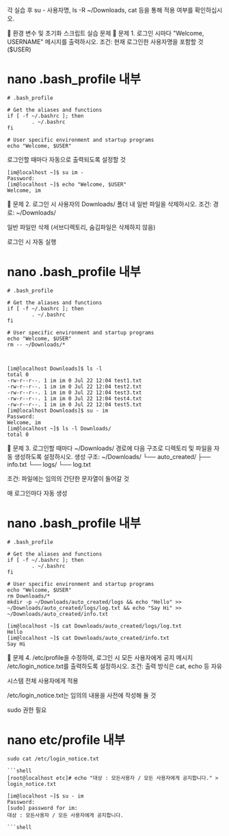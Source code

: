 각 실습 후 su - 사용자명, ls -R ~/Downloads, cat 등을 통해 적용 여부를 확인하십시오.

🧪 환경 변수 및 초기화 스크립트 실습 문제
🔹 문제 1. 로그인 시마다 "Welcome, USERNAME" 메시지를 출력하시오.
조건:
현재 로그인한 사용자명을 포함할 것 ($USER)
# nano .bash_profile 내부 
```shell
# .bash_profile

# Get the aliases and functions
if [ -f ~/.bashrc ]; then
        . ~/.bashrc
fi

# User specific environment and startup programs
echo "Welcome, $USER"
```

로그인할 때마다 자동으로 출력되도록 설정할 것
```shell
[im@localhost ~]$ su im -
Password: 
[im@localhost ~]$ echo "Welcome, $USER"
Welcome, im
```

🔹 문제 2. 로그인 시 사용자의 Downloads/ 폴더 내 일반 파일을 삭제하시오.
조건:
경로: ~/Downloads/


일반 파일만 삭제 (서브디렉토리, 숨김파일은 삭제하지 않음)


로그인 시 자동 실행
# nano .bash_profile 내부 
```shell
# .bash_profile

# Get the aliases and functions
if [ -f ~/.bashrc ]; then
        . ~/.bashrc
fi

# User specific environment and startup programs
echo "Welcome, $USER"
rm -- ~/Downloads/*
```

```shell


[im@localhost Downloads]$ ls -l 
total 0
-rw-r--r--. 1 im im 0 Jul 22 12:04 test1.txt
-rw-r--r--. 1 im im 0 Jul 22 12:04 test2.txt
-rw-r--r--. 1 im im 0 Jul 22 12:04 test3.txt
-rw-r--r--. 1 im im 0 Jul 22 12:04 test4.txt
-rw-r--r--. 1 im im 0 Jul 22 12:04 test5.txt
[im@localhost Downloads]$ su - im
Password: 
Welcome, im
[im@localhost ~]$ ls -l Downloads/
total 0
```

🔹 문제 3. 로그인할 때마다 ~/Downloads/ 경로에 다음 구조로 디렉토리 및 파일을 자동 생성하도록 설정하시오.
생성 구조:
~/Downloads/
 └── auto_created/
      ├── info.txt
      └── logs/
           └── log.txt

조건:
파일에는 임의의 간단한 문자열이 들어갈 것


매 로그인마다 자동 생성

# nano .bash_profile 내부 
```shell
# .bash_profile

# Get the aliases and functions
if [ -f ~/.bashrc ]; then
        . ~/.bashrc
fi

# User specific environment and startup programs
echo "Welcome, $USER"
rm Downloads/*
mkdir -p ~/Downloads/auto_created/logs && echo "Hello" >> ~/Downloads/auto_created/logs/log.txt && echo "Say Hi" >>  ~/Downloads/auto_created/info.txt

[im@localhost ~]$ cat Downloads/auto_created/logs/log.txt
Hello
[im@localhost ~]$ cat Downloads/auto_created/info.txt
Say Hi

```



🔹 문제 4. /etc/profile을 수정하여, 로그인 시 모든 사용자에게 공지 메시지 /etc/login_notice.txt를 출력하도록 설정하시오.
조건:
출력 방식은 cat, echo 등 자유


시스템 전체 사용자에게 적용


/etc/login_notice.txt는 임의의 내용을 사전에 작성해 둘 것


sudo 권한 필요


# nano etc/profile 내부 
```shell
sudo cat /etc/login_notice.txt

```shell
[root@localhost etc]# echo "대상 : 모든사용자 / 모든 사용자에게 공지합니다." > login_notice.txt

[im@localhost ~]$ su - im
Password: 
[sudo] password for im: 
대상 : 모든사용자 / 모든 사용자에게 공지합니다.

```shell


